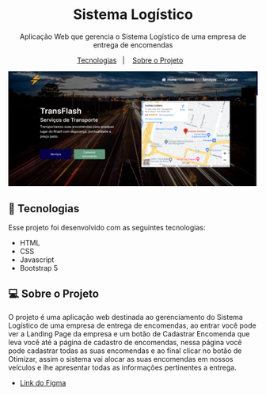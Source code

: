 <h1 align="center"> Sistema Logístico </h1>

<p align="center">
  Aplicação Web que gerencia o Sistema Logístico de uma empresa de entrega de encomendas<br/>
</p>

<p align="center">
  <a href="#-tecnologias">Tecnologias</a>&nbsp;&nbsp;&nbsp;|&nbsp;&nbsp;&nbsp;
  <a href="#-sobre-o-projeto">Sobre o Projeto</a>&nbsp;&nbsp;&nbsp;
</p>

<p align="center">
  <img alt="imagem do site pronto no vercel" src="./assets/TransFlex.png">
</p>

## 🚀 Tecnologias

Esse projeto foi desenvolvido com as seguintes tecnologias:

- HTML
- CSS
- Javascript
- Bootstrap 5

## 💻 Sobre o Projeto

O projeto é uma aplicação web destinada ao gerenciamento do Sistema Logístico de uma empresa de entrega de encomendas, ao entrar você pode ver a Landing Page da empresa e um botão de Cadastrar Encomenda que leva você até a página de cadastro de encomendas, nessa página você pode cadastrar todas as suas encomendas e ao final clicar no botão de Otimizar, assim o sistema vai alocar as suas encomendas em nossos veículos e lhe apresentar todas as informações pertinentes a entrega.

- <a href="https://www.figma.com/file/7W64NlVFqwFvUbbbPWppYF/TransFlash?type=design&node-id=6%3A54&mode=design&t=ds2lcnOts3jSqiku-1">Link do Figma</a>